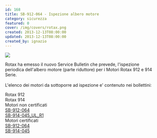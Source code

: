 ```yaml
---
id: 168
title: SB-912-064 - Ispezione albero motore
category: sicurezza
featured: 0
cover: /img/covers/rotax.png
created: 2013-12-13T08:00:00
updated: 2013-12-13T08:00:00
created_by: ignazio
---
```


<img  src="/img/covers/rotax.png" class="float-start mr-3 w-[150px]"/>

Rotax ha emesso il nuovo Service Bulletin <strong></strong> che prevede, l'ispezione periodica dell'albero motore (parte riduttore) per i Motori Rotax 912 e 914 Serie.
<br>
<br class="leading-[3rem]">
L'elenco dei motori da sottoporre ad ispezione e' contenuto nei bollettini:

<div class="grid grid-cols-[auto,1fr,1fr]">
    <div></div>
    <div class="bg-orange-100 p-1">Rotax 912</div>
    <div class="bg-orange-100 p-1">Rotax 914</div>
    <div class="border-b border-orange-100 p-1 px-2">Motori non certificati</div>
    <div class="border-b border-orange-100 p-1"><a href="/docs/SB-912-064_SB-914-045_UL_R1.pdf" target="_blank">SB-912-064</a></div>
    <div class="border-b border-orange-100 p-1"><a href="/docs/SB-912-064_SB-914-045_UL_R1.pdf" target="_blank">SB-914-045_UL_R1</a></div>
    <div class="border-b border-orange-100 p-1 px-2">Motori certificati</div>
    <div class="border-b border-orange-100 p-1"><a href="/docs/SB-912-064_SB-914-045_R1.pdf" target="_blank">SB-912-064</a></div>
    <div class="border-b border-orange-100 p-1"><a href="/docs/SB-912-064_SB-914-045_R1.pdf" target="_blank">SB-914-045</a></div>
</div>
